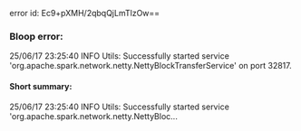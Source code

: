 error id: Ec9+pXMH/2qbqQjLmTlzOw==
### Bloop error:

25/06/17 23:25:40 INFO Utils: Successfully started service 'org.apache.spark.network.netty.NettyBlockTransferService' on port 32817.
#### Short summary: 

25/06/17 23:25:40 INFO Utils: Successfully started service 'org.apache.spark.network.netty.NettyBloc...